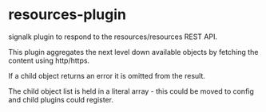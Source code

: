 # resources-plugin
signalk plugin to respond to the resources/resources REST API.

This plugin aggregates the next level down available objects by fetching the content using http/https.

If a child object returns an error it is omitted from the result.

The child object list is held in a literal array - this could be moved to config and child plugins could register.
